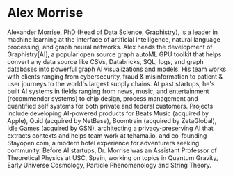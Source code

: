 # Alex Morrise

Alexander Morrise, PhD (Head of Data Science, Graphistry), is a leader in machine learning at the interface of artificial intelligence, natural language processing, and graph neural networks. Alex heads the development of Graphistry[AI], a popular open source graph autoML GPU toolkit that helps convert any data source like CSVs, Databricks, SQL, logs, and graph databases into powerful graph AI visualizations and models. His team works with clients ranging from cybersecurity, fraud & misinformation to patient & user journeys to the world's largest supply chains. At past startups, he's built AI systems in fields ranging from  news, music, and entertainment (recommender systems) to chip design, process management and quantified self systems for both private and federal customers. Projects include developing AI-powered products for Beats Music (acquired by Apple), Quid (acquired by NetBase), Boomtrain (acquired by ZetaGlobal), Idle Games (acquired by GSN), architecting a privacy-preserving AI that extracts contexts and helps team work at tehama.io, and co-founding Stayopen.com, a modern hotel experience for adventurers seeking community. Before AI startups, Dr. Morrise was an Assistant Professor of Theoretical Physics at USC, Spain, working on topics in Quantum Gravity, Early Universe Cosmology, Particle Phenomenology and String Theory.